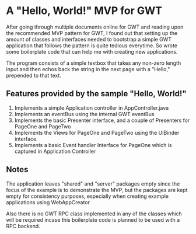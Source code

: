 A "Hello, World!" MVP for GWT
=============================

After going through multiple documents online for GWT and reading upon the
recommended MVP pattern for GWT, I found out that setting up the amount of 
classes and interfaces needed to bootstrap a simple GWT application that follows 
the pattern is quite tedious everytime. So wrote some boilerplate code that can
help me with creating new applications.

The program consists of a simple textbox that takes any non-zero length input
and then echos back the string in the next page with a "Hello," prepended to
that text.

## Features provided by the sample "Hello, World!"

1. Implements a simple Application controller in AppController.java
2. Implements an eventBus using the internal GWT eventBus
3. Implements the basic Presenter interface, and a couple of Presenters for 
PageOne and PageTwo
4. Implements the Views for PageOne and PageTwo using the UIBinder interface.
5. Implements a basic Event handler Interface for PageOne which is captured in
Application Controller

## Notes

The application leaves "shared" and "server" packages empty since the focus of
the example is to demonstrate the MVP, but the packages are kept empty for
consistency purposes, especially when creating example applications using
WebAppCreator

Also there is no GWT RPC class implemented in any of the classes which will be
required incase this boilerplate code is planned to be used with a RPC backend.
